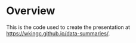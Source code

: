 # Overview

This is the code used to create the presentation at <a href="https://wkingc.github.io/data-summaries/" target="_blank">https://wkingc.github.io/data-summaries/</a>.